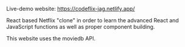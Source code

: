 Live-demo website: https://codeflix-jag.netlify.app/

React based Netflix "clone" in order to learn the advanced React and JavaScript functions as well as proper component building.

This website uses the moviedb API.
